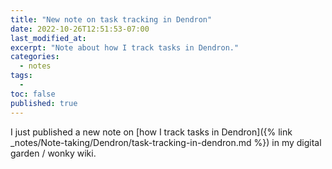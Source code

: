 ```yaml
---
title: "New note on task tracking in Dendron"
date: 2022-10-26T12:51:53-07:00
last_modified_at:  
excerpt: "Note about how I track tasks in Dendron."  
categories: 
  - notes
tags: 
  -   
toc: false
published: true
---
```

I just published a new note on [how I track tasks in Dendron]({% link _notes/Note-taking/Dendron/task-tracking-in-dendron.md %}) in my digital garden / wonky wiki.  